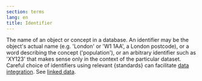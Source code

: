 ```yaml
---
section: terms
lang: en
title: Identifier
---
```


The name of an object or concept in a database. An identifier may be the object's actual name (e.g. 'London' or 'W1 1AA', a London postcode), or a word describing the concept ('population'), or an arbitrary identifier such as 'XY123' that makes sense only in the context of the particular dataset. Careful choice of identifiers using relevant {standards} can facilitate [data integration](/glossary/en/terms/data-integration/). See [linked data](/glossary/en/terms/linked-data/).